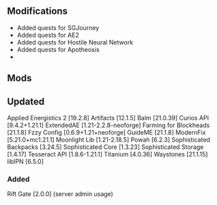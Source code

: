## Modifications
- Added quests for SGJourney
- Added quests for AE2
- Added quests for Hostile Neural Network
- Added quests for Apotheosis
- 

## Mods 

## Updated
Applied Energistics 2 [19.2.8] 
Artifacts [12.1.5] 
Balm [21.0.39] 
Curios API [9.4.2+1.21.1] 
ExtendedAE [1.21-2.2.8-neoforge] 
Farming for Blockheads [21.1.8] 
Fzzy Config [0.6.9+1.21+neoforge] 
GuideME [21.1.8] 
ModernFix [5.21.0+mc1.21.1] 
Moonlight Lib [1.21-2.18.5] 
Powah [6.2.3] 
Sophisticated Backpacks [3.24.5] 
Sophisticated Core [1.3.23] 
Sophisticated Storage [1.4.17] 
Tesseract API [1.8.6-1.21.1] 
Titanium [4.0.36]
Waystones [21.1.15] 
libIPN [6.5.0] 

### Added
Rift Gate [2.0.0] (server admin usage)